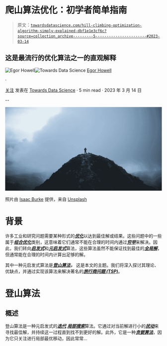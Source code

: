 # 爬山算法优化：初学者简单指南

> 原文：[`towardsdatascience.com/hill-climbing-optimization-algorithm-simply-explained-dbf1e1e3cf6c?source=collection_archive---------5-----------------------#2023-03-14`](https://towardsdatascience.com/hill-climbing-optimization-algorithm-simply-explained-dbf1e1e3cf6c?source=collection_archive---------5-----------------------#2023-03-14)

## 这是最流行的优化算法之一的直观解释

[](https://medium.com/@egorhowell?source=post_page-----dbf1e1e3cf6c--------------------------------)![Egor Howell](https://medium.com/@egorhowell?source=post_page-----dbf1e1e3cf6c--------------------------------)[](https://towardsdatascience.com/?source=post_page-----dbf1e1e3cf6c--------------------------------)![Towards Data Science](https://towardsdatascience.com/?source=post_page-----dbf1e1e3cf6c--------------------------------) [Egor Howell](https://medium.com/@egorhowell?source=post_page-----dbf1e1e3cf6c--------------------------------)

·

[关注](https://medium.com/m/signin?actionUrl=https%3A%2F%2Fmedium.com%2F_%2Fsubscribe%2Fuser%2F1cac491223b2&operation=register&redirect=https%3A%2F%2Ftowardsdatascience.com%2Fhill-climbing-optimization-algorithm-simply-explained-dbf1e1e3cf6c&user=Egor+Howell&userId=1cac491223b2&source=post_page-1cac491223b2----dbf1e1e3cf6c---------------------post_header-----------) 发表在 [Towards Data Science](https://towardsdatascience.com/?source=post_page-----dbf1e1e3cf6c--------------------------------) · 5 min read · 2023 年 3 月 14 日[](https://medium.com/m/signin?actionUrl=https%3A%2F%2Fmedium.com%2F_%2Fvote%2Ftowards-data-science%2Fdbf1e1e3cf6c&operation=register&redirect=https%3A%2F%2Ftowardsdatascience.com%2Fhill-climbing-optimization-algorithm-simply-explained-dbf1e1e3cf6c&user=Egor+Howell&userId=1cac491223b2&source=-----dbf1e1e3cf6c---------------------clap_footer-----------)

--

[](https://medium.com/m/signin?actionUrl=https%3A%2F%2Fmedium.com%2F_%2Fbookmark%2Fp%2Fdbf1e1e3cf6c&operation=register&redirect=https%3A%2F%2Ftowardsdatascience.com%2Fhill-climbing-optimization-algorithm-simply-explained-dbf1e1e3cf6c&source=-----dbf1e1e3cf6c---------------------bookmark_footer-----------)![](img/ebf4d1173e50c52791f9cb997a38767e.png)

照片由 [Isaac Burke](https://unsplash.com/@isaacburkevideo?utm_source=medium&utm_medium=referral) 提供，来自 [Unsplash](https://unsplash.com/?utm_source=medium&utm_medium=referral)

# 背景

许多工业和研究问题需要某种形式的[***优化***](https://en.wikipedia.org/wiki/Mathematical_optimization)以达到最佳解或结果。这些问题中的一些属于[***组合优化***](https://en.wikipedia.org/wiki/Combinatorial_optimization)类别，这意味着它们通常不能在合理的时间内通过[***穷举***](https://en.wikipedia.org/wiki/Brute-force_search)来解决。因此，我们转向[***启发式***](https://en.wikipedia.org/wiki/Heuristic)和[***元启发式***](https://en.wikipedia.org/wiki/Metaheuristic)算法，这些算法虽然不能保证找到最佳的[***全局解***](https://en.wikipedia.org/wiki/Global_optimization)，但通常能在合理的时间内计算出足够的解。

其中一种元启发式算法是[***登山算法***](https://en.wikipedia.org/wiki/Hill_climbing)***，*** 这是本文的主题。我们将深入探讨其理论、优缺点，并通过实现该算法来解决著名的[***旅行商问题 (TSP)***](https://en.wikipedia.org/wiki/Travelling_salesman_problem)。

# 登山算法

## 概述

登山算法是一种元启发式的[***迭代***](https://en.wikipedia.org/wiki/Iterative_method) [***局部搜索***](https://en.wikipedia.org/wiki/Local_search_(optimization))算法。它通过对当前解进行小的[***扰动***](https://en.wikipedia.org/wiki/Perturbation_function)来寻找最佳解，并持续这一过程直到找不到更好的解。此外，它是一种[***贪婪算法***](https://en.wikipedia.org/wiki/Greedy_algorithm)，因为它只关注进行局部最优移动，因此常常…
